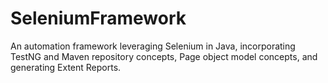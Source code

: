 # SeleniumFramework
An automation framework leveraging Selenium in Java, incorporating TestNG and Maven repository concepts, Page object model concepts, and generating Extent Reports.
